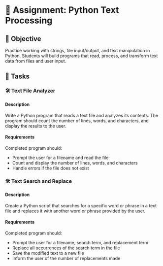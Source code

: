 # 📘 Assignment: Python Text Processing

## 🎯 Objective

Practice working with strings, file input/output, and text manipulation in Python. Students will build programs that read, process, and transform text data from files and user input.

## 📝 Tasks

### 🛠️ Text File Analyzer

#### Description
Write a Python program that reads a text file and analyzes its contents. The program should count the number of lines, words, and characters, and display the results to the user.

#### Requirements
Completed program should:
- Prompt the user for a filename and read the file
- Count and display the number of lines, words, and characters
- Handle errors if the file does not exist

### 🛠️ Text Search and Replace

#### Description
Create a Python script that searches for a specific word or phrase in a text file and replaces it with another word or phrase provided by the user.

#### Requirements
Completed program should:
- Prompt the user for a filename, search term, and replacement term
- Replace all occurrences of the search term in the file
- Save the modified text to a new file
- Inform the user of the number of replacements made
